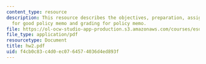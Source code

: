 ```yaml
---
content_type: resource
description: This resource describes the objectives, preparation, assignment, guidelines
  for good policy memo and grading for policy memo.
file: https://ol-ocw-studio-app-production.s3.amazonaws.com/courses/esd-10-introduction-to-technology-and-policy-fall-2006/f4cb0c83c4d0ec0764574036d4ed893f_hw2.pdf
file_type: application/pdf
resourcetype: Document
title: hw2.pdf
uid: f4cb0c83-c4d0-ec07-6457-4036d4ed893f
---
```

